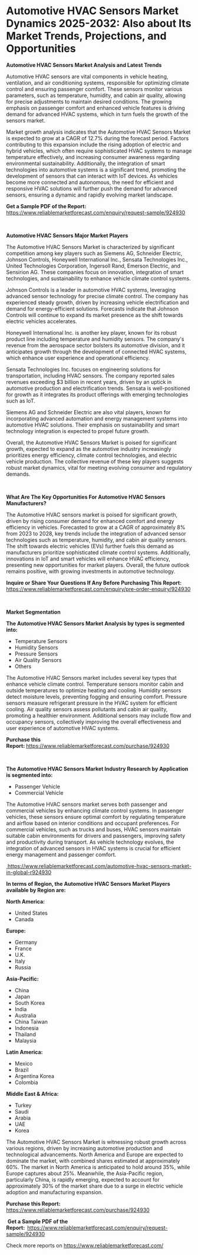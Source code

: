 <p><h1>Automotive HVAC Sensors Market Dynamics 2025-2032: Also about Its Market Trends, Projections, and Opportunities</h1></p><p><strong>Automotive HVAC Sensors Market Analysis and Latest Trends</strong></p>
<p><p>Automotive HVAC sensors are vital components in vehicle heating, ventilation, and air conditioning systems, responsible for optimizing climate control and ensuring passenger comfort. These sensors monitor various parameters, such as temperature, humidity, and cabin air quality, allowing for precise adjustments to maintain desired conditions. The growing emphasis on passenger comfort and enhanced vehicle features is driving demand for advanced HVAC systems, which in turn fuels the growth of the sensors market.</p><p>Market growth analysis indicates that the Automotive HVAC Sensors Market is expected to grow at a CAGR of 12.7% during the forecast period. Factors contributing to this expansion include the rising adoption of electric and hybrid vehicles, which often require sophisticated HVAC systems to manage temperature effectively, and increasing consumer awareness regarding environmental sustainability. Additionally, the integration of smart technologies into automotive systems is a significant trend, promoting the development of sensors that can interact with IoT devices. As vehicles become more connected and autonomous, the need for efficient and responsive HVAC solutions will further push the demand for advanced sensors, ensuring a dynamic and rapidly evolving market landscape.</p></p>
<p><strong>Get a Sample PDF of the Report:&nbsp;</strong> <a href="https://www.reliablemarketforecast.com/enquiry/request-sample/924930?utm_campaign=3049&utm_medium=2&utm_source=Github&utm_content=ia&utm_term=24032025&utm_id=automotive-hvac-sensors">https://www.reliablemarketforecast.com/enquiry/request-sample/924930</a></p>
<p>&nbsp;</p>
<p><strong>Automotive HVAC Sensors Major Market Players</strong></p>
<p><p>The Automotive HVAC Sensors Market is characterized by significant competition among key players such as Siemens AG, Schneider Electric, Johnson Controls, Honeywell International Inc., Sensata Technologies Inc., United Technologies Corporation, Ingersoll Rand, Emerson Electric, and Sensirion AG. These companies focus on innovation, integration of smart technologies, and sustainability to enhance vehicle climate control systems.</p><p>Johnson Controls is a leader in automotive HVAC systems, leveraging advanced sensor technology for precise climate control. The company has experienced steady growth, driven by increasing vehicle electrification and demand for energy-efficient solutions. Forecasts indicate that Johnson Controls will continue to expand its market presence as the shift towards electric vehicles accelerates.</p><p>Honeywell International Inc. is another key player, known for its robust product line including temperature and humidity sensors. The company's revenue from the aerospace sector bolsters its automotive division, and it anticipates growth through the development of connected HVAC systems, which enhance user experience and operational efficiency.</p><p>Sensata Technologies Inc. focuses on engineering solutions for transportation, including HVAC sensors. The company reported sales revenues exceeding $3 billion in recent years, driven by an uptick in automotive production and electrification trends. Sensata is well-positioned for growth as it integrates its product offerings with emerging technologies such as IoT.</p><p>Siemens AG and Schneider Electric are also vital players, known for incorporating advanced automation and energy management systems into automotive HVAC solutions. Their emphasis on sustainability and smart technology integration is expected to propel future growth.</p><p>Overall, the Automotive HVAC Sensors Market is poised for significant growth, expected to expand as the automotive industry increasingly prioritizes energy efficiency, climate control technologies, and electric vehicle production. The collective revenue of these key players suggests robust market dynamics, vital for meeting evolving consumer and regulatory demands.</p></p>
<p>&nbsp;</p>
<p><strong>What Are The Key Opportunities For Automotive HVAC Sensors Manufacturers?</strong></p>
<p><p>The Automotive HVAC sensors market is poised for significant growth, driven by rising consumer demand for enhanced comfort and energy efficiency in vehicles. Forecasted to grow at a CAGR of approximately 8% from 2023 to 2028, key trends include the integration of advanced sensor technologies such as temperature, humidity, and cabin air quality sensors. The shift towards electric vehicles (EVs) further fuels this demand as manufacturers prioritize sophisticated climate control systems. Additionally, innovations in IoT and smart vehicles will enhance HVAC efficiency, presenting new opportunities for market players. Overall, the future outlook remains positive, with growing investments in automotive technology.</p></p>
<p><strong>Inquire or Share Your Questions If Any Before Purchasing This Report:</strong> <a href="https://www.reliablemarketforecast.com/enquiry/pre-order-enquiry/924930?utm_campaign=3049&utm_medium=2&utm_source=Github&utm_content=ia&utm_term=24032025&utm_id=automotive-hvac-sensors">https://www.reliablemarketforecast.com/enquiry/pre-order-enquiry/924930</a></p>
<p>&nbsp;</p>
<p><strong>Market Segmentation</strong></p>
<p><strong>The Automotive HVAC Sensors Market Analysis by types is segmented into:</strong></p>
<p><ul><li>Temperature Sensors</li><li>Humidity Sensors</li><li>Pressure Sensors</li><li>Air Quality Sensors</li><li>Others</li></ul></p>
<p><p>The Automotive HVAC Sensors market includes several key types that enhance vehicle climate control. Temperature sensors monitor cabin and outside temperatures to optimize heating and cooling. Humidity sensors detect moisture levels, preventing fogging and ensuring comfort. Pressure sensors measure refrigerant pressure in the HVAC system for efficient cooling. Air quality sensors assess pollutants and cabin air quality, promoting a healthier environment. Additional sensors may include flow and occupancy sensors, collectively improving the overall effectiveness and user experience of automotive HVAC systems.</p></p>
<p><strong>Purchase this Report:&nbsp;</strong><a href="https://www.reliablemarketforecast.com/purchase/924930?utm_campaign=3049&utm_medium=2&utm_source=Github&utm_content=ia&utm_term=24032025&utm_id=automotive-hvac-sensors">https://www.reliablemarketforecast.com/purchase/924930</a></p>
<p>&nbsp;</p>
<p><strong>The Automotive HVAC Sensors Market Industry Research by Application is segmented into:</strong></p>
<p><ul><li>Passenger Vehicle</li><li>Commercial Vehicle</li></ul></p>
<p><p>The Automotive HVAC sensors market serves both passenger and commercial vehicles by enhancing climate control systems. In passenger vehicles, these sensors ensure optimal comfort by regulating temperature and airflow based on interior conditions and occupant preferences. For commercial vehicles, such as trucks and buses, HVAC sensors maintain suitable cabin environments for drivers and passengers, improving safety and productivity during transport. As vehicle technology evolves, the integration of advanced sensors in HVAC systems is crucial for efficient energy management and passenger comfort.</p></p>
<p><a href="https://www.reliablemarketforecast.com/automotive-hvac-sensors-market-in-global-r924930?utm_campaign=3049&utm_medium=2&utm_source=Github&utm_content=ia&utm_term=24032025&utm_id=automotive-hvac-sensors">&nbsp;https://www.reliablemarketforecast.com/automotive-hvac-sensors-market-in-global-r924930</a></p>
<p><strong>In terms of Region, the Automotive HVAC Sensors Market Players available by Region are:</strong></p>
<p>
    <p> <strong> North America: </strong>
        <ul>
            <li>United States</li>
            <li>Canada</li>
        </ul>
        </p> 
    <p> <strong> Europe: </strong>
        <ul>
            <li>Germany</li>
            <li>France</li>
            <li>U.K.</li>
            <li>Italy</li>
            <li>Russia</li>
        </ul>
        </p> 
    <p> <strong> Asia-Pacific: </strong>
        <ul>
            <li>China</li>
            <li>Japan</li>
            <li>South Korea</li>
            <li>India</li>
            <li>Australia</li>
            <li>China Taiwan</li>
            <li>Indonesia</li>
            <li>Thailand</li>
            <li>Malaysia</li>
        </ul>
        </p> 
    <p> <strong> Latin America: </strong>
        <ul>
            <li>Mexico</li>
            <li>Brazil</li>
            <li>Argentina Korea</li>
            <li>Colombia</li>
        </ul>
        </p> 
    <p> <strong> Middle East & Africa: </strong>
        <ul>
            <li>Turkey</li>
            <li>Saudi</li>
            <li>Arabia</li>
            <li>UAE</li>
            <li>Korea</li>
        </ul>
    </p>
    </p>
<p><p>The Automotive HVAC Sensors Market is witnessing robust growth across various regions, driven by increasing automotive production and technological advancements. North America and Europe are expected to dominate the market, with combined shares estimated at approximately 60%. The market in North America is anticipated to hold around 35%, while Europe captures about 25%. Meanwhile, the Asia-Pacific region, particularly China, is rapidly emerging, expected to account for approximately 30% of the market share due to a surge in electric vehicle adoption and manufacturing expansion.</p></p>
<p><strong>Purchase this Report: </strong><a href="https://www.reliablemarketforecast.com/purchase/924930?utm_campaign=3049&utm_medium=2&utm_source=Github&utm_content=ia&utm_term=24032025&utm_id=automotive-hvac-sensors">https://www.reliablemarketforecast.com/purchase/924930</a></p>
<p>&nbsp;<strong>Get a Sample PDF of the Report:&nbsp;&nbsp;</strong><a href="https://www.reliablemarketforecast.com/enquiry/request-sample/924930?utm_campaign=3049&utm_medium=2&utm_source=Github&utm_content=ia&utm_term=24032025&utm_id=automotive-hvac-sensors">https://www.reliablemarketforecast.com/enquiry/request-sample/924930</a></p>
<p><strong></strong></p>
<p>Check more reports on <a href="https://www.reliablemarketforecast.com/?utm_campaign=3049&utm_medium=2&utm_source=Github&utm_content=ia&utm_term=24032025&utm_id=automotive-hvac-sensors">https://www.reliablemarketforecast.com/</a></p>